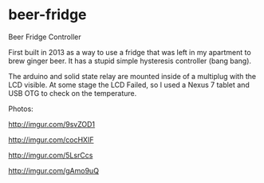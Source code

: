 beer-fridge
===========

Beer Fridge Controller

First built in 2013 as a way to use a fridge that was left in my apartment to brew ginger beer. 
It has a stupid simple hysteresis controller (bang bang).

The arduino and solid state relay are mounted inside of a multiplug with the LCD visible.
At some stage the LCD Failed, so I used a Nexus 7 tablet and USB OTG to check on the temperature.

Photos:

http://imgur.com/9svZOD1

http://imgur.com/cocHXIF

http://imgur.com/5LsrCcs

http://imgur.com/gAmo9uQ

